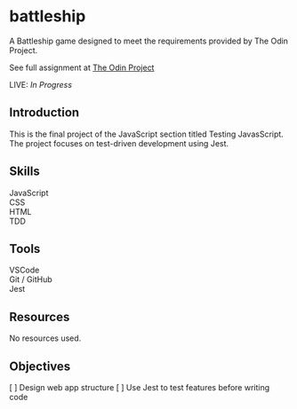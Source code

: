 # battleship
A Battleship game designed to meet the requirements provided by The Odin Project. 

See full assignment at <a href="https://www.theodinproject.com/paths/full-stack-javascript/courses/javascript/lessons/battleship" target="_blank" rel="noreferrer noopener">The Odin Project</a>

LIVE: <i>In Progress</i>

<h2>Introduction</h2>
This is the final project of the JavaScript section titled Testing JavasScript.
The project focuses on test-driven development using Jest. 

<h2>Skills</h2>
JavaScript <br />
CSS <br />
HTML <br />
TDD <br />

<h2>Tools</h2>
VSCode <br />
Git / GitHub <br />
Jest <br />

<h2>Resources</h2>
No resources used.

<h2>Objectives</h2>
[ ] Design web app structure
[ ] Use Jest to test features before writing code
